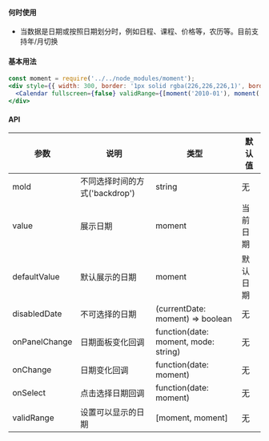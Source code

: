 #### **何时使用**

- 当数据是日期或按照日期划分时，例如日程、课程、价格等，农历等。目前支持年/月切换

#### **基本用法**

```jsx
const moment = require('../../node_modules/moment');
<div style={{ width: 300, border: '1px solid rgba(226,226,226,1)', borderRadius: 4 }}>
  <Calendar fullscreen={false} validRange={[moment('2010-01'), moment('2018-12')]} />
</div>
```

#### **API**

| 参数 | 说明 | 类型 | 默认值 |
| --- | --- | --- | --- |
| mold | 不同选择时间的方式('backdrop') | string | 无 |
| value | 展示日期 | moment | 当前日期 |
| defaultValue | 默认展示的日期 | moment | 默认日期 |
| disabledDate | 不可选择的日期 | (currentDate: moment) => boolean | 无 |
| onPanelChange | 日期面板变化回调 | function(date: moment, mode: string) | 无 |
| onChange | 日期变化回调 | function(date: moment) | 无 |
| onSelect | 点击选择日期回调 | function(date: moment) | 无 |
| validRange | 设置可以显示的日期 | [moment, moment] | 无 |